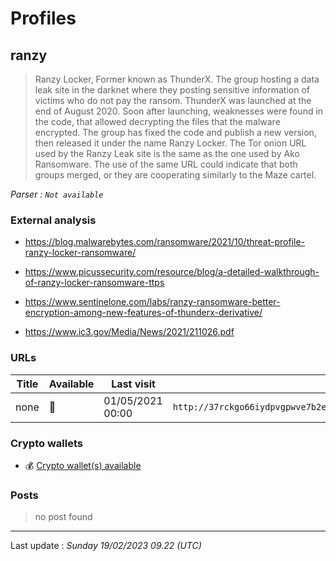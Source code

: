 # Profiles

## **ranzy**

> Ranzy Locker, Former known as ThunderX. The group hosting a data leak site in the darknet where they posting sensitive information of victims who do not pay the ransom. ThunderX was launched at the end of August 2020. Soon after launching, weaknesses were found in the code, that allowed decrypting the files that the malware encrypted. The group has fixed the code and publish a new version, then released it under the name Ranzy Locker. The Tor onion URL used by the Ranzy Leak site is the same as the one used by Ako Ransomware. The use of the same URL could indicate that both groups merged, or they are cooperating similarly to the Maze cartel.

_Parser : `Not available`_

### External analysis
- https://blog.malwarebytes.com/ransomware/2021/10/threat-profile-ranzy-locker-ransomware/

- https://www.picussecurity.com/resource/blog/a-detailed-walkthrough-of-ranzy-locker-ransomware-ttps

- https://www.sentinelone.com/labs/ranzy-ransomware-better-encryption-among-new-features-of-thunderx-derivative/

- https://www.ic3.gov/Media/News/2021/211026.pdf

### URLs
| Title | Available | Last visit | fqdn | Screenshot 
|---|---|---|---|---|
| none | 🔴 | 01/05/2021 00:00 | `http://37rckgo66iydpvgpwve7b2el5q2zhjw4tv4lmyewufnpx4lhkekxkoqd.onion` | ❌ | 

### Crypto wallets
* 💰 <a href="/#/crypto/ranzy.md">Crypto wallet(s) available</a>


### Posts

> no post found


 --- 


Last update : _Sunday 19/02/2023 09.22 (UTC)_
